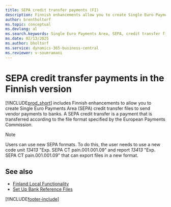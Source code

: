 ```yaml
---
title: SEPA credit transfer payments (FI)
description: Finnish enhancements allow you to create Single Euro Payments Area (SEPA) credit transfer files to send vendor payments to banks.
author: brentholtorf
ms.topic: conceptual
ms.devlang: al
ms.search.keywords: Single Euro Payments Area, SEPA, credit transfer files, vendor payments
ms.date: 02/13/2025
ms.author: bholtorf
ms.service: dynamics-365-business-central
ms.reviewer: v-soumramani
---
```


# SEPA credit transfer payments in the Finnish version

[!INCLUDE[prod_short](../../includes/prod_short.md)] includes Finnish enhancements to allow you to create Single Euro Payments Area (SEPA) credit transfer files to send vendor payments to banks. A SEPA credit transfer is a payment that is transferred according to the file format specified by the European Payments Commission.  

> [!NOTE]
> Users can use new SEPA formats. To do this, the user needs to use a new code unit *13413* "Exp. SEPA CT pain.001.001.09" and report *13413* "Exp. SEPA CT pain.001.001.09" that can export files in a new format.  

## See also

- [Finland Local Functionality](finland-local-functionality.md)  
- [Set Up Bank Reference Files](how-to-set-up-bank-reference-files.md)  

[!INCLUDE[footer-include](../../includes/footer-banner.md)]
